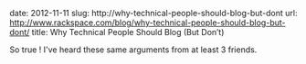 date: 2012-11-11
slug: http://why-technical-people-should-blog-but-dont
url: http://www.rackspace.com/blog/why-technical-people-should-blog-but-dont/
title: Why Technical People Should Blog (But Don’t)

So true ! I've heard these same arguments from at least 3 friends.